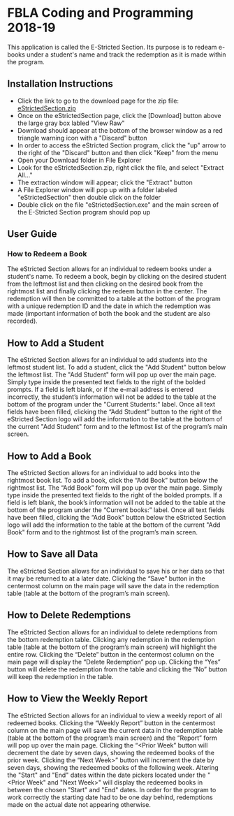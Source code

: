 # FBLA Coding and Programming 2018-19
This application is called the E-Stricted Section. Its purpose is to redeam e-books under a student's name and track the redemption as it is made within the program.

## Installation Instructions
* Click the link to go to the download page for the zip file: [eStrictedSection.zip](https://github.com/Pelebrius/eStrictedSection-install/blob/master/eStrictedSection.zip)
* Once on the eStrictedSection page, click the [Download] button above the large gray box labled "View Raw"
* Download should appear at the bottom of the browser window as a red triangle warning icon with a "Discard" button
* In order to access the eStricted Section program, click the "up" arrow to the right of the "Discard" button and then click "Keep" from the menu
* Open your Download folder in File Explorer
* Look for the eStrictedSection.zip, right click the file, and select "Extract All..."
* The extraction window will appear; click the "Extract" button
* A File Explorer window will pop up with a folder labeled "eStrictedSection" then double click on the folder
* Double click on the file "eStrictedSection.exe" and the main screen of the E-Stricted Section program should pop up

## User Guide

### How to Redeem a Book
The eStricted Section allows for an individual to redeem books under a student's name. To redeem a book, begin by clicking on the desired student from the leftmost list and then clicking on the desired book from the rightmost list and finally clicking the redeem button in the center. The redemption will then be committed to a table at the bottom of the program with a unique redemption ID and the date in which the redemption was made (important information of both the book and the student are also recorded). 

## How to Add a Student
The eStricted Section allows for an individual to add students into the leftmost student list. To add a student, click the "Add Student" button below the leftmost list. The "Add Student" form will pop up over the main page. Simply type inside the presented text fields to the right of the bolded prompts. If a field is left blank, or if the e-mail address is entered incorrectly, the student’s information will not be added to the table at the bottom of the program under the "Current Students:" label. Once all text fields have been filled, clicking the “Add Student” button to the right of the eStricted Section logo will add the information to the table at the bottom of the current "Add Student" form and to the leftmost list of the program’s main screen.

## How to Add a Book
The eStricted Section allows for an individual to add books into the rightmost book list. To add a book, click the “Add Book” button below the rightmost list. The “Add Book” form will pop up over the main page. Simply type inside the presented text fields to the right of the bolded prompts. If a field is left blank, the book’s information will not be added to the table at the bottom of the program under the “Current books:” label. Once all text fields have been filled, clicking the “Add Book” button below the eStricted Section logo will add the information to the table at the bottom of the current "Add Book" form and to the rightmost list of the program’s main screen.

## How to Save all Data
The eStricted Section allows for an individual to save his or her data so that it may be returned to at a later date. Clicking the “Save” button in the centermost column on the main page will save the data in the redemption table (table at the bottom of the program’s main screen).

## How to Delete Redemptions
The eStricted Section allows for an individual to delete redemptions from the bottom redemption table. Clicking any redemption in the redemption table (table at the bottom of the program’s main screen) will highlight the entire row. Clicking the “Delete” button in the centermost column on the main page will display the “Delete Redemption” pop up. Clicking the “Yes” button will delete the redemption from the table and clicking the “No” button will keep the redemption in the table. 

## How to View the Weekly Report
The eStricted Section allows for an individual to view a weekly report of all redeemed books. Clicking the “Weekly Report” button in the centermost column on the main page will save the current data in the redemption table (table at the bottom of the program’s main screen) and the “Report” form will pop up over the main page. Clicking the “<Prior Week” button will decrement the date by seven days, showing the redeemed books of the prior week. Clicking the “Next Week>” button will increment the date by seven days, showing the redeemed books of the following week. Altering the "Start" and "End" dates within the date pickers located under the "<Prior Week" and "Next Week>" will display the redeemed books in between the chosen "Start" and "End" dates. In order for the program to work correctly the starting date had to be one day behind, redemptions made on the actual date not appearing otherwise.
